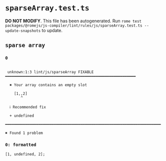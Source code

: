 # `sparseArray.test.ts`

**DO NOT MODIFY**. This file has been autogenerated. Run `rome test packages/@romejs/js-compiler/lint/rules/js/sparseArray.test.ts --update-snapshots` to update.

## `sparse array`

### `0`

```

 unknown:1:3 lint/js/sparseArray FIXABLE ━━━━━━━━━━━━━━━━━━━━━━━━━━━━━━━━━━━━━━━━━━━━━━━━━━━━━━━━━━━

  ✖ Your array contains an empty slot

    [1,,2]
       ^

  ℹ Recommended fix

  + undefined

━━━━━━━━━━━━━━━━━━━━━━━━━━━━━━━━━━━━━━━━━━━━━━━━━━━━━━━━━━━━━━━━━━━━━━━━━━━━━━━━━━━━━━━━━━━━━━━━━━━━

✖ Found 1 problem

```

### `0: formatted`

```
[1, undefined, 2];

```
